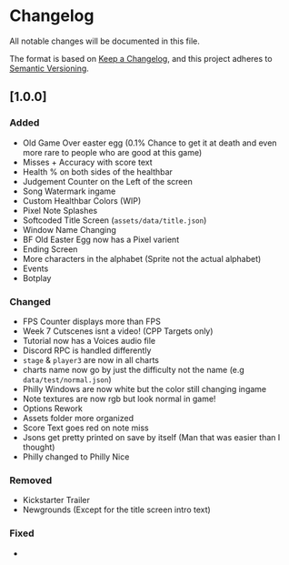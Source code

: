 # Changelog
All notable changes will be documented in this file.

The format is based on [Keep a Changelog](https://keepachangelog.com/en/1.0.0/),
and this project adheres to [Semantic Versioning](https://semver.org/spec/v2.0.0.html).

## [1.0.0]

### Added

- Old Game Over easter egg (0.1% Chance to get it at death and even more rare to people who are good at this game)
- Misses + Accuracy with score text
- Health % on both sides of the healthbar
- Judgement Counter on the Left of the screen
- Song Watermark ingame
- Custom Healthbar Colors (WIP)
- Pixel Note Splashes
- Softcoded Title Screen (`assets/data/title.json`)
- Window Name Changing
- BF Old Easter Egg now has a Pixel varient
- Ending Screen
- More characters in the alphabet (Sprite not the actual alphabet)
- Events
- Botplay

### Changed

- FPS Counter displays more than FPS
- Week 7 Cutscenes isnt a video! (CPP Targets only)
- Tutorial now has a Voices audio file
- Discord RPC is handled differently
- `stage` & `player3` are now in all charts
- charts name now go by just the difficulty not the name (e.g `data/test/normal.json`)
- Philly Windows are now white but the color still changing ingame
- Note textures are now rgb but look normal in game!
- Options Rework
- Assets folder more organized
- Score Text goes red on note miss
- Jsons get pretty printed on save by itself (Man that was easier than I thought)
- Philly changed to Philly Nice

### Removed

- Kickstarter Trailer
- Newgrounds (Except for the title screen intro text)

### Fixed

- 
